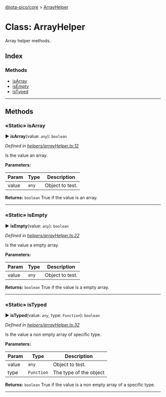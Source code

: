 [@iota-pico/core](../README.md) > [ArrayHelper](../classes/arrayhelper.md)



# Class: ArrayHelper


Array helper methods.

## Index

### Methods

* [isArray](arrayhelper.md#isarray)
* [isEmpty](arrayhelper.md#isempty)
* [isTyped](arrayhelper.md#istyped)



---
## Methods
<a id="isarray"></a>

### «Static» isArray

► **isArray**(value: *`any`*): `boolean`



*Defined in [helpers/arrayHelper.ts:12](https://github.com/iotaeco/iota-pico-core/blob/e0d8965/src/helpers/arrayHelper.ts#L12)*



Is the value an array.


**Parameters:**

| Param | Type | Description |
| ------ | ------ | ------ |
| value | `any`   |  Object to test. |





**Returns:** `boolean`
True if the value is an array.






___

<a id="isempty"></a>

### «Static» isEmpty

► **isEmpty**(value: *`any`*): `boolean`



*Defined in [helpers/arrayHelper.ts:22](https://github.com/iotaeco/iota-pico-core/blob/e0d8965/src/helpers/arrayHelper.ts#L22)*



Is the value a empty array.


**Parameters:**

| Param | Type | Description |
| ------ | ------ | ------ |
| value | `any`   |  Object to test. |





**Returns:** `boolean`
True if the value is a empty array.






___

<a id="istyped"></a>

### «Static» isTyped

► **isTyped**(value: *`any`*, type: *`Function`*): `boolean`



*Defined in [helpers/arrayHelper.ts:32](https://github.com/iotaeco/iota-pico-core/blob/e0d8965/src/helpers/arrayHelper.ts#L32)*



Is the value a non empty array of specific type.


**Parameters:**

| Param | Type | Description |
| ------ | ------ | ------ |
| value | `any`   |  Object to test. |
| type | `Function`   |  The type of the object |





**Returns:** `boolean`
True if the value is a non empty array of a specific type.






___


